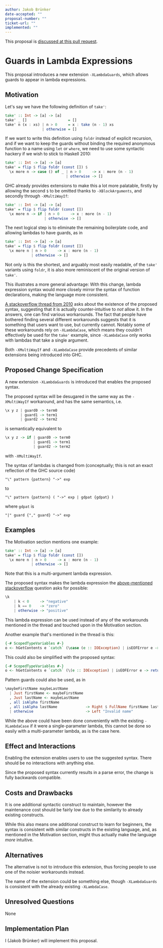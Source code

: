 ```yaml
---
author: Jakob Brünker
date-accepted: ""
proposal-number: ""
ticket-url: ""
implemented: ""
---
```


This proposal is [discussed at this pull request](https://github.com/ghc-proposals/ghc-proposals/pull/302>).

# Guards in Lambda Expressions

This proposal introduces a new extension `-XLambdaGuards`, which allows guards
to appear in lambda expressions.

## Motivation

Let's say we have the following definition of `take'`:

```Haskell
take' :: Int -> [a] -> [a]
take' _ []                   = []
take' n (x : xs) | n > 0     = x : take (n - 1) xs
                 | otherwise = []
```

If we want to write this definition using `foldr` instead of explicit
recursion, and if we want to keep the guards without binding the required
anonymous function to a name using `let` or `where`, we need to use some
syntactic hackery if we wish to stick to Haskell 2010:

```Haskell
take' :: Int -> [a] -> [a]
take' = flip $ flip foldr (const []) $
  \x more n -> case () of _ | n > 0     -> x : more (n - 1)
                            | otherwise -> []
```

GHC already provides extensions to make this a lot more palatable, firstly by
allowing the second `$` to be omitted thanks to `-XBlockArguments`, and
secondly through `-XMultiWayIf`:

```Haskell
take' :: Int -> [a] -> [a]
take' = flip $ flip foldr (const [])
  \x more n -> if | n > 0     -> x : more (n - 1)
                  | otherwise -> []
```

The next logical step is to eliminate the remaining boilerplate code, and
allowing lambdas to have guards, as in


```Haskell
take' :: Int -> [a] -> [a]
take' = flip $ flip foldr (const [])
  \x more n | n > 0     -> x : more (n - 1)
            | otherwise -> []
```

Not only is this the shortest, and arguably most easily readable, of the
`take'` variants using `foldr`, it is also more reminiscent of the original
version of `take'`.

This illustrates a more general advantage: With this change, lambda expression
syntax would more closely mirror the syntax of function declarations, making
the language more consistent.

[A stackoverflow thread from
2010](https://stackoverflow.com/questions/3416475/haskell-guards-on-lambda-functions)
asks about the existence of the proposed syntax, suggesting that it is actually
counter-intuitive to *not* allow it. In the answers, one can find various
workarounds. The fact that people have bothered finding several different
workarounds suggests that it is something that users want to use, but currently
cannot. Notably some of these workarounds rely on `-XLambdaCase`, which means
they couldn't effectively be used for the `take'` example, since `-XLambdaCase`
only works with lambdas that take a single argument.

Both `-XMultiWayIf` and `-XLambdaCase` provide precedents of similar extensions
being introduced into GHC.

## Proposed Change Specification

A new extension `-XLambdaGuards` is introduced that enables the proposed
syntax.

The proposed syntax will be desugared in the same way as the `-XMultiWayIf`
workaround, and has the same semantics, i.e.

```Haskell
\x y z | guard0 -> term0
       | guard1 -> term1
       | guard2 -> term2
```

is semantically equivalent to

```Haskell
\x y z -> if | guard0 -> term0
             | guard1 -> term1
             | guard2 -> term2
```

with `-XMultiWayIf`.

The syntax of lambdas is changed from (conceptually; this is not an exact
reflection of the GHC source code)

```
"\" pattern {pattern} "->" exp
```

to

```
"\" pattern {pattern} ( "->" exp | gdpat {gdpat} )
```

where `gdpat` is
```
"|" guard {"," guard} "->" exp
```

## Examples

The Motivation section mentions one example:

```Haskell
take' :: Int -> [a] -> [a]
take' = flip $ flip foldr (const [])
  \x more n | n > 0     -> x : more (n - 1)
            | otherwise -> []
```

Note that this is a multi-argument lambda expression.

The proposed syntax makes the lambda expression the [above-mentioned
stackoverflow](https://stackoverflow.com/questions/3416475/haskell-guards-on-lambda-functions)
question asks for possible:

```Haskell
\k
    | k < 0     -> "negative"
    | k == 0    -> "zero"
    | otherwise -> "positive"
```

This lambda expression can be used instead of any of the workarounds mentioned
in the thread and touched upon in the Motivation section.

Another example that's mentioned in the thread is this:

```Haskell
{-# ScopedTypeVariables #-}
o <- hGetContents e `catch` (\case (e :: IOException) | isEOFError e -> return "")
```

This could also be simplified with the proposed syntax:

```Haskell
{-# ScopedTypeVariables #-}
o <- hGetContents e `catch` (\(e :: IOException) | isEOFError e -> return "")
```

Pattern guards could also be used, as in

```Haskell
\maybeFirstName maybeLastName
  | Just firstName <- maybeFirstName
  , Just lastName <- maybeLastName
  , all isAlpha firstName
  , all isAlpha lastName             -> Right $ FullName firstName lastName
  | otherwise                        -> Left "Invalid name"
```

While the above could have been done conveniently with the existing
`-XLambdaCase` if it were a single-parameter lambda, this cannot be done so
easily with a multi-parameter lambda, as is the case here.

## Effect and Interactions

Enabling the extension enables users to use the suggested syntax. There should
be no interactions with anything else.

Since the proposed syntax currently results in a parse error, the change is
fully backwards compatible.

## Costs and Drawbacks

It is one additional syntactic construct to maintain, however the maintenance
cost should be fairly low due to the similarity to already existing constructs.

While this also means one additional construct to learn for beginners, the
syntax is consistent with similar constructs in the existing language, and, as
mentioned in the Motivation section, might thus actually make the language *more*
intuitive.

## Alternatives

The alternative is not to introduce this extension, thus forcing people to
use one of the noisier workarounds instead.

The name of the extension could be something else, though `-XLambdaGuards` is
consistent with the already existing `-XLambdaCase`.

## Unresolved Questions

None

## Implementation Plan

I (Jakob Brünker) will implement this proposal.
